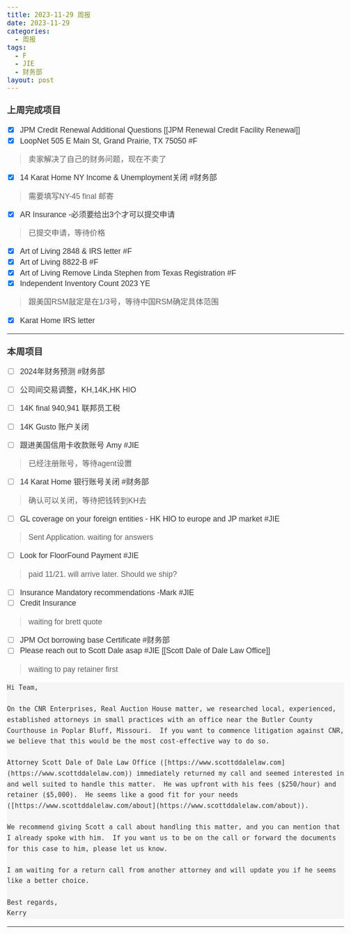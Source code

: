 ```yaml
---
title: 2023-11-29 周报
date: 2023-11-29
categories:
  - 周报
tags:
  - F
  - JIE
  - 财务部
layout: post
---
```


### 上周完成项目  

- [x] JPM Credit Renewal Additional Questions  [[JPM Renewal Credit Facility Renewal]]
- [x] LoopNet 505 E Main St, Grand Prairie, TX 75050  #F 
>  卖家解决了自己的财务问题，现在不卖了
- [x] 14 Karat Home NY Income & Unemployment关闭 #财务部 
> 需要填写NY-45 final 邮寄
- [x] AR Insurance  -必须要给出3个才可以提交申请
> 已提交申请，等待价格
- [x] Art of Living 2848 & IRS letter #F 
- [x] Art of Living 8822-B  #F 
- [x] Art of Living Remove Linda Stephen from Texas Registration #F 
- [x] Independent Inventory Count 2023 YE
> 跟美国RSM敲定是在1/3号，等待中国RSM确定具体范围
- [x] Karat Home IRS letter  


---
### 本周项目
- [ ] 2024年财务预测 #财务部 
- [ ] 公司间交易调整，KH,14K,HK HIO
- [ ] 14K final 940,941 联邦员工税
- [ ] 14K Gusto 账户关闭 

- [ ] 跟进美国信用卡收款账号 Amy #JIE 
> 已经注册账号，等待agent设置  
- [ ] 14 Karat Home 银行账号关闭 #财务部   
> 确认可以关闭，等待把钱转到KH去   
- [ ] GL coverage on your foreign entities  - HK HIO to europe and JP market #JIE 
> Sent Application. waiting for answers
- [ ] Look for FloorFound Payment #JIE  
> paid 11/21. will arrive later. Should we ship?
- [ ] Insurance Mandatory recommendations -Mark #JIE
- [ ] Credit Insurance 
> waiting for brett quote
- [ ] JPM Oct borrowing base Certificate #财务部 
- [ ] Please reach out to Scott Dale asap #JIE    [[Scott Dale of Dale Law Office]]
> waiting to pay retainer first

```
Hi Team,  
  
On the CNR Enterprises, Real Auction House matter, we researched local, experienced, established attorneys in small practices with an office near the Butler County Courthouse in Poplar Bluff, Missouri.  If you want to commence litigation against CNR, we believe that this would be the most cost-effective way to do so.  
  
Attorney Scott Dale of Dale Law Office ([https://www.scottddalelaw.com](https://www.scottddalelaw.com)) immediately returned my call and seemed interested in and well suited to handle this matter.  He was upfront with his fees ($250/hour) and retainer ($5,000).  He seems like a good fit for your needs ([https://www.scottddalelaw.com/about](https://www.scottddalelaw.com/about)).  
  
We recommend giving Scott a call about handling this matter, and you can mention that I already spoke with him.  If you want us to be on the call or forward the documents for this case to him, please let us know.  
  
I am waiting for a return call from another attorney and will update you if he seems like a better choice.  
  
Best regards,  
Kerry
```




---


<style>
body {
    margin: auto;
    padding-right: 1em;
    padding-left: 1em;
    max-width: 44em; 
    color: black;
    font-family: Helvetica, sans-serif;
    font-size: 110%;
    line-height: 140%;
    color: #333; 
   
}
pre {
background-color: #f5f5f5;
}
</style>
































































































































